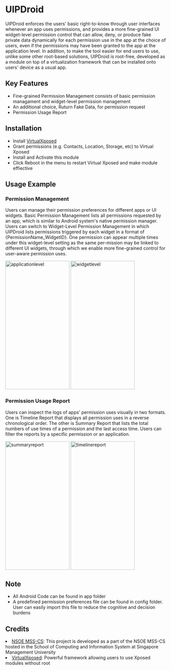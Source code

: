 # UIPDroid
UIPDroid enforces the users' basic right-to-know through user interfaces whenever an app uses permissions, and provides a more fine-grained UI widget-level permission control that can allow, deny, or produce fake private data dynamically for each permission use in the app at the choice of users, even if the permissions may have been granted to the app at the application level. In addition, to make the tool easier for end users to use, unlike some other root-based solutions, UIPDroid is root-free, developed as a module on top of a virtualization framework that can be installed onto users' device as a usual app. 

## Key Features
<ul>
  <li> Fine-grained Permission Management consists of basic permission managament and widget-level permission management</li>
  <li> An additional choice, Ruturn Fake Data, for permission request</li>
  <li> Permission Usage Report</li>
</ul>

## Installation

<ul>
  <li> Install <a href ="https://github.com/android-hacker/VirtualXposed">VirtualXposed</a></li>
  <li> Grant permissions (e.g. Contacts, Location, Storage, etc) to Virtual Xposed</li>
  <li> Install and Activate this module</li>
  <li> Click Reboot in the menu to restart Virtual Xposed and make module effiective </li>
</ul>

## Usage Example
### Permission Management
Users can manage their permission preferences for different apps or UI widgets. Basic Permission Management lists all permissions requested by an app, which is similar to Android system's native permission manager. Users can switch to Widget-Level Permission Management in which UIPDroid lists permissions triggered by each widget in a format of {PermissionName_WidgetID}. One permission can appear multiple times under this widget-level setting as the same per-mission may be linked to different UI widgets, through which we enable more fine-grained control for user-aware permission uses.</br>

<nobr><img src="https://user-images.githubusercontent.com/79134822/143244187-d8224098-0021-4e74-8e85-aa82b5430cec.png" width="200" height="400" alt="applicationlevel"/>
<img src="https://user-images.githubusercontent.com/79134822/143244212-433c621b-7fd3-44a7-bdc3-ca21320c93ab.png" width="200" height="400" alt="widgetlevel"/></nobr>


### Permission Usage Report
Users can inspect the logs of apps' permission uses visually in two formats. One is Timeline Report that displays all permission uses in a reverse chronological order. The other is Summary Report that lists the total numbers of use times of a permission and the last access time. Users can filter the reports by a specific permission or an application.</br>

<nobr><img src="https://user-images.githubusercontent.com/79134822/143248606-165297d3-3ced-43fe-9eef-254bbf178b29.png" width="200" height="400" alt="summaryreport"/>
<img src="https://user-images.githubusercontent.com/79134822/143248614-f72094db-314b-4c92-88df-391f039ce417.png" width="200" height="400" alt="timelinereport"/></nobr>
## Note

<ul>
  <li> All Android Code can be found in app folder</li>
  <li> A predefined permission preferences file can be found in config folder. User can easily import this file to reduce the cognitive and decision burdens</li>
</ul>

## Credits
<li><a href ="https://smc.smu.edu.sg/NSoE-MSS-CS">NSOE MSS-CS</a>: This project is developed as a part of the NSOE MSS-CS hosted in the School of Computing and Information System at Singapore Management University</li>
<li><a href ="https://github.com/android-hacker/VirtualXposed">VirtualXposed</a>: Powerful framework allowing users to use Xposed modules without root</li>

